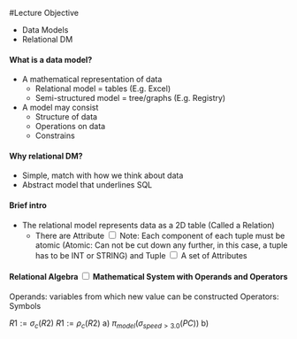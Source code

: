 #Lecture 
Objective
- Data Models
- Relational DM

#### What is a data model?
- A mathematical representation of data
	- Relational model = tables (E.g. Excel)
	- Semi-structured model = tree/graphs (E.g. Registry)
- A model may consist
	- Structure of data
	- Operations on data
	- Constrains

#### Why relational DM?
- Simple, match with how we think about data
- Abstract model that underlines SQL

#### Brief intro
- The relational model represents data as a 2D table (Called a Relation)
	- There are <label class="ob-comment" title="" style=""> Attribute <input type="checkbox"> <span style=""> Note: Each component of each tuple must be atomic (Atomic: Can not be cut down any further, in this case, a tuple has to be INT or STRING) </span></label> and <label class="ob-comment" title="" style=""> Tuple <input type="checkbox"> <span style=""> A set of Attributes </span></label>

#### Relational <label class="ob-comment" title="" style=""> Algebra <input type="checkbox"> <span style=""> Mathematical System with Operands and Operators
Operands: variables from which new value can be constructed
Operators: Symbols </span></label>



$R1 := \sigma_{c}(R2)$ 
$R1 := \rho_{c}(R2)$
a) $\pi_{model}(\sigma_{speed>3.0}(PC))$ 
b) 
